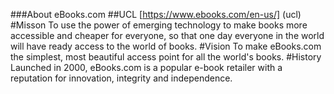 ###About eBooks.com
##UCL
[https://www.ebooks.com/en-us/] (ucl)
#Misson
To use the power of emerging technology to make books more accessible and cheaper for everyone, so that one day everyone in the world will have ready access to the world of books.
#Vision
To make eBooks.com the simplest, most beautiful access point for all the world's books.
#History
Launched in 2000, eBooks.com is a popular e-book retailer with a reputation for innovation, integrity and independence.